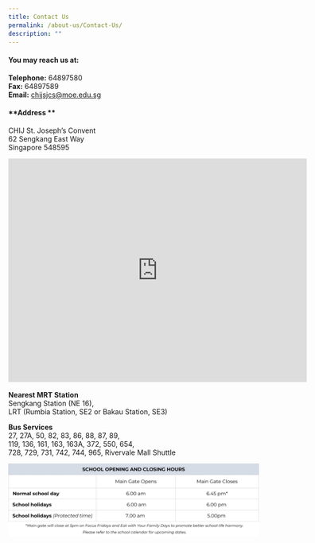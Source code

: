 ```yaml
---
title: Contact Us
permalink: /about-us/Contact-Us/
description: ""
---
```

#### **You may reach us at:**
**Telephone:**&nbsp;64897580  
**Fax:**&nbsp;64897589  
**Email:**&nbsp;[chijsjcs@moe.edu.sg](mailto:chijsjcs@moe.edu.sg)  

#### **Address  **
CHIJ St. Joseph’s Convent  
62 Sengkang East Way  
Singapore 548595  

<iframe loading="lazy" allowfullscreen="" style="border:0;" height="450" width="600" src="https://www.google.com/maps/embed?pb=!1m18!1m12!1m3!1d3988.641309565952!2d103.90027231379247!3d1.3917523618294205!2m3!1f0!2f0!3f0!3m2!1i1024!2i768!4f13.1!3m3!1m2!1s0x31da16101d342903%3A0x67f170df8e02f5f7!2sCHIJ%20St.%20Joseph's%20Convent!5e0!3m2!1sen!2ssg!4v1679034492584!5m2!1sen!2ssg"></iframe>

**Nearest MRT Station**  
Sengkang Station (NE 16),  
LRT (Rumbia Station, SE2 or Bakau Station, SE3)  
  
**Bus Services**  
27, 27A, 50, 82, 83, 86, 88, 87, 89,  
119, 136, 161, 163, 163A, 372, 550, 654,  
728, 729, 731, 742, 744, 965, Rivervale Mall Shuttle  

![](/images/About%20us/Contact%20Us/School%20Opening%20hours.jpg)